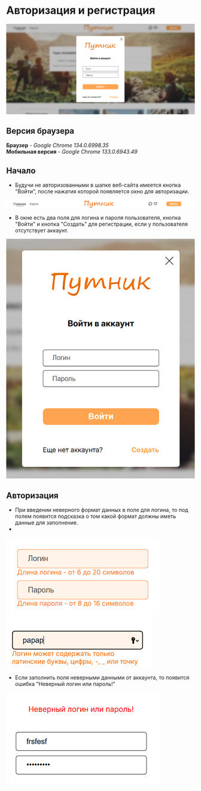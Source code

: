 # Авторизация и регистрация

![image](assets/image.png)

## Версия браузера

**Браузер** - *Google Chrome 134.0.6998.35*  
**Мобильная версия** - *Google Chrome 133.0.6943.49*

## Начало

- Будучи не авторизованными в шапке веб-сайта имеется кнопка "Войти", после нажатия которой появляется окно для авторизации.

![image](assets/image_1.png)

- В окне есть два поля для логина и пароля пользователя, кнопка "Войти" и кнопка "Создать" для регистрации, если у пользователя отсутствует аккаунт.

![image](assets/image_2.png)

## Авторизация

- При введении неверного формат данных в поле для логина, то под полем появится подсказка о том какой формат должны иметь данные для заполнение.
- 
![image](assets/image_3.png)
![image](assets/image_4.png)

- Если заполнить поля неверными данными от аккаунта, то появится ошибка "Неверный логин или пароль!"

![image](assets/image_5.png)



 
